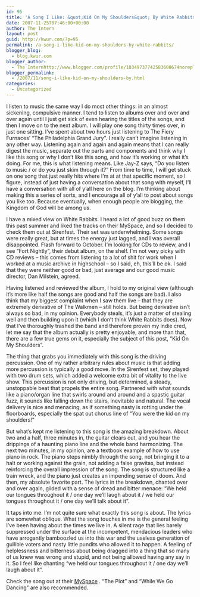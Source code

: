 ```yaml
---
id: 95
title: 'A Song I Like: &quot;Kid On My Shoulders&quot; By White Rabbits'
date: 2007-11-25T07:46:00+00:00
author: The Intern
layout: post
guid: http://kwur.com/?p=95
permalink: /a-song-i-like-kid-on-my-shoulders-by-white-rabbits/
blogger_blog:
  - blog.kwur.com
blogger_author:
  - The Internhttp://www.blogger.com/profile/10349737742583608674noreply@blogger.com
blogger_permalink:
  - /2007/11/song-i-like-kid-on-my-shoulders-by.html
categories:
  - Uncategorized
---
```

<div class="pf-content">
  <p>
    I listen to music the same way I do most other things: in an almost sickening, compulsive manner. I tend to listen to albums over and over and over again until I just get sick of even hearing the titles of the songs, and then I move on to the next album. I will play one song thirty times over, in just one sitting. I&#8217;ve spent about two hours just listening to The Fiery Furnaces&#8217; &#8220;The Philadelphia Grand Jury&#8221;. I really can&#8217;t imagine listening in any other way. Listening again and again and again means that I can really digest the music, separate out the parts and components and think why I like this song or why I don&#8217;t like this song, and how it&#8217;s working or what it&#8217;s doing. For me, this is what listening means. Like Jay-Z says, &#8220;Do you listen to music / or do you just skim through it?&#8221; From time to time, I will get stuck on one song that just really hits where I&#8217;m at at that specific moment, so I figure, instead of just having a conversation about that song with myself, I&#8217;ll have a conversation with all of y&#8217;all here on the blog. I&#8217;m thinking about making this a series of sorts, and I encourage all of y&#8217;all to post about songs you like too. Because eventually, when enough people are blogging, the Kingdom of God will be among us.
  </p>
  
  <p>
    I have a mixed view on White Rabbits. I heard a lot of good buzz on them this past summer and liked the tracks on their MySpace, and so I decided to check them out at Sirenfest. Their set was underwhelming. Some songs were really great, but at times the energy just lagged, and I was overall disappointed. Flash forward to October. I&#8217;m looking for CDs to review, and I see &#8220;Fort Nightly&#8221;, their debut album, on the shelf. I&#8217;m not very picky with CD reviews &#8211; this comes from listening to a lot of shit for work when I worked at a music archive in highschool &#8211; so I said, eh, this&#8217;ll be ok. I said that they were neither good or bad, just average and our good music director, Dan Milstein, agreed.
  </p>
  
  <p>
    Having listened and reviewed the album, I hold to my original view (although it&#8217;s more like half the songs are good and half the songs are bad). I also think that my biggest complaint when I saw them live &#8211; that they are extremely derivative of The Walkmen &#8211; still holds. But being derivative isn&#8217;t always so bad, in my opinion. Everybody steals, it&#8217;s just a matter of stealing well and then building upon it (which I don&#8217;t think White Rabbits does). Now that I&#8217;ve thoroughly trashed the band and therefore proven my indie cred, let me say that the album actually is pretty enjoyable, and more than that, there are a few true gems on it, especially the subject of this post, &#8220;Kid On My Shoulders&#8221;.
  </p>
  
  <p>
    The thing that grabs you immediately with this song is the driving percussion. One of my rather arbitrary rules about music is that adding more percussion is typically a good move. In the Sirenfest set, they played with two drum sets, which added a welcome extra bit of vitality to the live show. This percussion is not only driving, but determined, a steady, unstoppable beat that propels the entire song. Partnered with what sounds like a piano/organ line that swirls around and around and a spastic guitar fuzz, it sounds like falling down the stairs, inevitable and natural. The vocal delivery is nice and menacing, as if something nasty is rotting under the floorboards, especially the spat out chorus line of &#8220;You were the kid on my shoulders!&#8221;
  </p>
  
  <p>
    But what&#8217;s kept me listening to this song is the amazing breakdown. About two and a half, three minutes in, the guitar clears out, and you hear the drippings of a haunting piano line and the whole band harmonizing. The next two minutes, in my opinion, are a textbook example of how to use piano in rock. The piano steps nimbly through the song, not bringing it to a halt or working against the grain, not adding a false gravitas, but instead reinforcing the overall impression of the song. The song is structured like a train wreck, and the piano just creates an impending sense of doom. And then, my absolute favorite part. The lyrics in the breakdown, chanted over and over again, gilded with a sense of dread and bitter menace: &#8220;We held our tongues throughout it / one day we&#8217;ll laugh about it / we held our tongues throughout it / one day we&#8217;ll talk about it&#8221;.
  </p>
  
  <p>
    It taps into me. I&#8217;m not quite sure what exactly this song is about. The lyrics are somewhat oblique. What the song touches in me is the general feeling I&#8217;ve been having about the times we live in. A silent rage that lies barely suppressed under the surface at the incompetent, mendacious leaders who have arrogantly bamboozled us into this war and the useless generation of gullible voters and nasty little pundits who allowed it to happen. A feeling of helplessness and bitterness about being dragged into a thing that so many of us knew was wrong and stupid, and not being allowed having any say in it. So I feel like chanting &#8220;we held our tongues throughout it / one day we&#8217;ll laugh about it&#8221;.
  </p>
  
  <p>
    Check the song out at their <a href="http://www.myspace.com/whiterabbits">MySpace</a> . &#8220;The Plot&#8221; and &#8220;While We Go Dancing&#8221; are also recommended.
  </p>
</div>